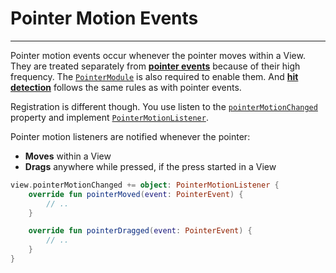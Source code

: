 # Pointer Motion Events
-----------------------

Pointer motion events occur whenever the pointer moves within a View. They are treated separately from [**pointer events**](pointer.md?id=pointer-handling)
because of their high frequency. The [`PointerModule`](pointer.md?id=pointer-handling-is-very-straight-forward-with-doodle) is also
required to enable them. And [**hit detection**](pointer.md?id=hit-detection) follows the same rules as with pointer events.

Registration is different though. You use listen to the [`pointerMotionChanged`](https://github.com/pusolito/doodle/blob/master/Core/src/commonMain/kotlin/io/nacular/doodle/core/View.kt#L309)
property and implement [`PointerMotionListener`](https://github.com/pusolito/doodle/blob/master/Core/src/commonMain/kotlin/io/nacular/doodle/event/PointerMotionListener.kt#L4).

Pointer motion listeners are notified whenever the pointer:
- **Moves** within a View
- **Drags** anywhere while pressed, if the press started in a View

```kotlin
view.pointerMotionChanged += object: PointerMotionListener {
    override fun pointerMoved(event: PointerEvent) {
        // ..
    }

    override fun pointerDragged(event: PointerEvent) {
        // ..
    }
}
```
 